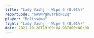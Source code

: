 ```yaml
---
title: "Lady Vashj - Wipe 4 (0.01%)"
reportCode: "6AVWPgm8tYbcFC2q"
player: "Belissama"
fight: "Lady Vashj - Wipe 4 (0.01%)"
date: 2021-10-20T19:00:04.987000+00:00
---
```


